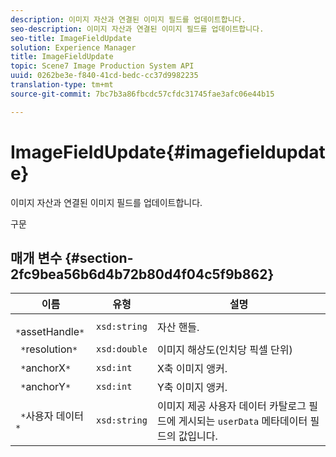 ```yaml
---
description: 이미지 자산과 연결된 이미지 필드를 업데이트합니다.
seo-description: 이미지 자산과 연결된 이미지 필드를 업데이트합니다.
seo-title: ImageFieldUpdate
solution: Experience Manager
title: ImageFieldUpdate
topic: Scene7 Image Production System API
uuid: 0262be3e-f840-41cd-bedc-cc37d9982235
translation-type: tm+mt
source-git-commit: 7bc7b3a86fbcdc57cfdc31745fae3afc06e44b15

---
```



# ImageFieldUpdate{#imagefieldupdate}

이미지 자산과 연결된 이미지 필드를 업데이트합니다.

구문

## 매개 변수 {#section-2fc9bea56b6d4b72b80d4f04c5f9b862}

| 이름 | 유형 | 설명 |
|---|---|---|
| ` *`assetHandle`*` | `xsd:string` | 자산 핸들. |
| ` *`resolution`*` | `xsd:double` | 이미지 해상도(인치당 픽셀 단위) |
| ` *`anchorX`*` | `xsd:int` | X축 이미지 앵커. |
| ` *`anchorY`*` | `xsd:int` | Y축 이미지 앵커. |
| ` *`사용자 데이터`*` | `xsd:string` | 이미지 제공 사용자 데이터 카탈로그 필드에 게시되는 `userData` 메타데이터 필드의 값입니다. |

